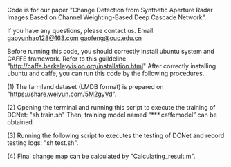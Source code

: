 Code is for our paper "Change Detection from Synthetic Aperture Radar Images Based on Channel Weighting-Based Deep Cascade Network". 

If you have any questions, please contact us. Email: [gaoyunhao128@163.com](mailto:gaoyunhao128@163.com) [gaofeng@ouc.edu.cn](mailto:gaofeng@ouc.edu.cn)

Before running this code, you should correctly install ubuntu system and CAFFE framework. Refer to this guildeline "<http://caffe.berkeleyvision.org/installation.html>" After correctly installing ubuntu and caffe, you can run this code by the following procedures. 

(1) The farmland dataset (LMDB format) is prepared on "https://share.weiyun.com/5M2gyVd".

(2) Opening the terminal and running this script to execute the training of DCNet: "sh train.sh"
    Then, training model named “***.caffemodel” can be obtained.

(3) Running the following script to executes the testing of DCNet and record testing logs: "sh test.sh".

(4) Final change map can be calculated by "Calculating_result.m".
